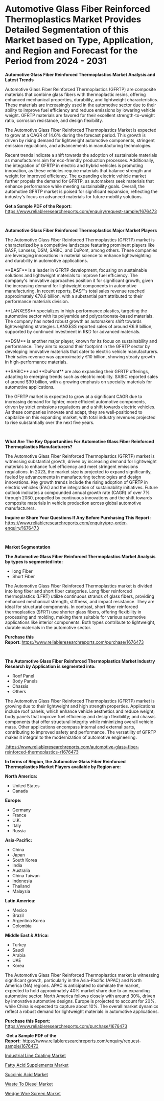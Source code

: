 <p><h1>Automotive Glass Fiber Reinforced Thermoplastics Market Provides Detailed Segmentation of this Market based on Type, Application, and Region and Forecast for the Period from 2024 - 2031</h1></p><p><strong>Automotive Glass Fiber Reinforced Thermoplastics Market Analysis and Latest Trends</strong></p>
<p><p>Automotive Glass Fiber Reinforced Thermoplastics (GFRTP) are composite materials that combine glass fibers with thermoplastic resins, offering enhanced mechanical properties, durability, and lightweight characteristics. These materials are increasingly used in the automotive sector due to their ability to improve fuel efficiency and reduce emissions by lowering vehicle weight. GFRTP materials are favored for their excellent strength-to-weight ratio, corrosion resistance, and design flexibility.</p><p>The Automotive Glass Fiber Reinforced Thermoplastics Market is expected to grow at a CAGR of 14.6% during the forecast period. This growth is driven by rising demand for lightweight automotive components, stringent emission regulations, and advancements in manufacturing technologies. </p><p>Recent trends indicate a shift towards the adoption of sustainable materials as manufacturers aim for eco-friendly production processes. Additionally, the integration of GFRTP in electric and hybrid vehicles is promoting innovation, as these vehicles require materials that balance strength and weight for improved efficiency. The expanding electric vehicle market further propels the demand for GFRTP, as automakers seek materials that enhance performance while meeting sustainability goals. Overall, the automotive GFRTP market is poised for significant expansion, reflecting the industry's focus on advanced materials for future mobility solutions.</p></p>
<p><strong>Get a Sample PDF of the Report:&nbsp;</strong> <a href="https://www.reliableresearchreports.com/enquiry/request-sample/1676473?utm_campaign=37&utm_medium=2&utm_source=Github&utm_content=ia&utm_term=10122024&utm_id=automotive-glass-fiber-reinforced-thermoplastics">https://www.reliableresearchreports.com/enquiry/request-sample/1676473</a></p>
<p>&nbsp;</p>
<p><strong>Automotive Glass Fiber Reinforced Thermoplastics Major Market Players</strong></p>
<p><p>The Automotive Glass Fiber Reinforced Thermoplastics (GFRTP) market is characterized by a competitive landscape featuring prominent players like BASF, Lanxess, DSM, SABIC, and DuPont, among others. These companies are leveraging innovations in material science to enhance lightweighting and durability in automotive applications.</p><p>**BASF** is a leader in GFRTP development, focusing on sustainable solutions and lightweight materials to improve fuel efficiency. The company's innovative approaches position it for significant growth, given the increasing demand for lightweight components in automotive manufacturing. In recent reports, BASF's total sales revenue reached approximately €78.6 billion, with a substantial part attributed to their performance materials division.</p><p>**LANXESS** specializes in high-performance plastics, targeting the automotive sector with its polyamide and polycarbonate-based materials. The company has noted robust growth as automakers shift towards lightweighting strategies. LANXESS reported sales of around €6.9 billion, supported by continued investment in R&D for advanced materials.</p><p>**DSM** is another major player, known for its focus on sustainability and performance. They aim to expand their footprint in the GFRTP sector by developing innovative materials that cater to electric vehicle manufacturers. Their sales revenue was approximately €10 billion, showing steady growth in high-performance materials.</p><p>**SABIC** and **DuPont** are also expanding their GFRTP offerings, adapting to emerging trends such as electric mobility. SABIC reported sales of around $39 billion, with a growing emphasis on specialty materials for automotive applications.</p><p>The GFRTP market is expected to grow at a significant CAGR due to increasing demand for lighter, more efficient automotive components, driven by strict emissions regulations and a shift towards electric vehicles. As these companies innovate and adapt, they are well-positioned to capitalize on this expanding market, with total industry revenues projected to rise substantially over the next five years.</p></p>
<p>&nbsp;</p>
<p><strong>What Are The Key Opportunities For Automotive Glass Fiber Reinforced Thermoplastics Manufacturers?</strong></p>
<p><p>The Automotive Glass Fiber Reinforced Thermoplastics (GFRTP) market is witnessing substantial growth, driven by increasing demand for lightweight materials to enhance fuel efficiency and meet stringent emissions regulations. In 2023, the market size is projected to expand significantly, fueled by advancements in manufacturing technologies and design innovations. Key growth trends include the rising adoption of GFRTP in electric vehicles (EVs) and the integration of sustainability initiatives. Future outlook indicates a compounded annual growth rate (CAGR) of over 7% through 2030, propelled by continuous innovations and the shift towards composite materials in vehicle production across global automotive manufacturers.</p></p>
<p><strong>Inquire or Share Your Questions If Any Before Purchasing This Report:</strong> <a href="https://www.reliableresearchreports.com/enquiry/pre-order-enquiry/1676473?utm_campaign=37&utm_medium=2&utm_source=Github&utm_content=ia&utm_term=10122024&utm_id=automotive-glass-fiber-reinforced-thermoplastics">https://www.reliableresearchreports.com/enquiry/pre-order-enquiry/1676473</a></p>
<p>&nbsp;</p>
<p><strong>Market Segmentation</strong></p>
<p><strong>The Automotive Glass Fiber Reinforced Thermoplastics Market Analysis by types is segmented into:</strong></p>
<p><ul><li>long Fiber</li><li>Short Fiber</li></ul></p>
<p><p>The Automotive Glass Fiber Reinforced Thermoplastics market is divided into long fiber and short fiber categories. Long fiber reinforced thermoplastics (LFRT) utilize continuous strands of glass fibers, providing enhanced mechanical strength, stiffness, and impact resistance. They are ideal for structural components. In contrast, short fiber reinforced thermoplastics (SFRT) use shorter glass fibers, offering flexibility in processing and molding, making them suitable for various automotive applications like interior components. Both types contribute to lightweight, durable materials in the automotive sector.</p></p>
<p><strong>Purchase this Report:&nbsp;</strong><a href="https://www.reliableresearchreports.com/purchase/1676473?utm_campaign=37&utm_medium=2&utm_source=Github&utm_content=ia&utm_term=10122024&utm_id=automotive-glass-fiber-reinforced-thermoplastics">https://www.reliableresearchreports.com/purchase/1676473</a></p>
<p>&nbsp;</p>
<p><strong>The Automotive Glass Fiber Reinforced Thermoplastics Market Industry Research by Application is segmented into:</strong></p>
<p><ul><li>Roof Panel</li><li>Body Panels</li><li>Chassis</li><li>Others</li></ul></p>
<p><p>The Automotive Glass Fiber Reinforced Thermoplastics (GFRTP) market is growing due to their lightweight and high strength properties. Applications include roof panels, which enhance vehicle aesthetics and reduce weight; body panels that improve fuel efficiency and design flexibility; and chassis components that offer structural integrity while minimizing overall vehicle mass. Other applications encompass internal and external parts, contributing to improved safety and performance. The versatility of GFRTP makes it integral to the modernization of automotive engineering.</p></p>
<p><a href="https://www.reliableresearchreports.com/automotive-glass-fiber-reinforced-thermoplastics-r1676473?utm_campaign=37&utm_medium=2&utm_source=Github&utm_content=ia&utm_term=10122024&utm_id=automotive-glass-fiber-reinforced-thermoplastics">&nbsp;https://www.reliableresearchreports.com/automotive-glass-fiber-reinforced-thermoplastics-r1676473</a></p>
<p><strong>In terms of Region, the Automotive Glass Fiber Reinforced Thermoplastics Market Players available by Region are:</strong></p>
<p>
    <p> <strong> North America: </strong>
        <ul>
            <li>United States</li>
            <li>Canada</li>
        </ul>
        </p> 
    <p> <strong> Europe: </strong>
        <ul>
            <li>Germany</li>
            <li>France</li>
            <li>U.K.</li>
            <li>Italy</li>
            <li>Russia</li>
        </ul>
        </p> 
    <p> <strong> Asia-Pacific: </strong>
        <ul>
            <li>China</li>
            <li>Japan</li>
            <li>South Korea</li>
            <li>India</li>
            <li>Australia</li>
            <li>China Taiwan</li>
            <li>Indonesia</li>
            <li>Thailand</li>
            <li>Malaysia</li>
        </ul>
        </p> 
    <p> <strong> Latin America: </strong>
        <ul>
            <li>Mexico</li>
            <li>Brazil</li>
            <li>Argentina Korea</li>
            <li>Colombia</li>
        </ul>
        </p> 
    <p> <strong> Middle East & Africa: </strong>
        <ul>
            <li>Turkey</li>
            <li>Saudi</li>
            <li>Arabia</li>
            <li>UAE</li>
            <li>Korea</li>
        </ul>
    </p>
    </p>
<p><p>The Automotive Glass Fiber Reinforced Thermoplastics market is witnessing significant growth, particularly in the Asia-Pacific (APAC) and North America (NA) regions. APAC is anticipated to dominate the market, expected to hold approximately 40% market share due to an expanding automotive sector. North America follows closely with around 30%, driven by innovative automotive designs. Europe is projected to account for 20%, while China is expected to capture about 10%. The overall market dynamics reflect a robust demand for lightweight materials in automotive applications.</p></p>
<p><strong>Purchase this Report: </strong><a href="https://www.reliableresearchreports.com/purchase/1676473?utm_campaign=37&utm_medium=2&utm_source=Github&utm_content=ia&utm_term=10122024&utm_id=automotive-glass-fiber-reinforced-thermoplastics">https://www.reliableresearchreports.com/purchase/1676473</a></p>
<p>&nbsp;<strong>Get a Sample PDF of the Report:&nbsp;&nbsp;</strong><a href="https://www.reliableresearchreports.com/enquiry/request-sample/1676473?utm_campaign=37&utm_medium=2&utm_source=Github&utm_content=ia&utm_term=10122024&utm_id=automotive-glass-fiber-reinforced-thermoplastics">https://www.reliableresearchreports.com/enquiry/request-sample/1676473</a></p>
<p><strong></strong></p>
<p><p><a href="https://github.com/luisem4tmccuan/Market-Research-Report-List-1/blob/main/industrial-line-coating-market.md?utm_campaign=37&utm_medium=2&utm_source=Github&utm_content=ia&utm_term=10122024&utm_id=automotive-glass-fiber-reinforced-thermoplastics">Industrial Line Coating Market</a></p><p><a href="https://github.com/wwwkeltoum/Market-Research-Report-List-5/blob/main/fatty-acid-supplements-market.md?utm_campaign=37&utm_medium=2&utm_source=Github&utm_content=ia&utm_term=10122024&utm_id=automotive-glass-fiber-reinforced-thermoplastics">Fatty Acid Supplements Market</a></p><p><a href="https://www.linkedin.com/pulse/financial-insights-market-potential-succinic-acid-research-tysnc?utm_campaign=37&utm_medium=2&utm_source=Github&utm_content=ia&utm_term=10122024&utm_id=automotive-glass-fiber-reinforced-thermoplastics">Succinic Acid Market</a></p><p><a href="https://www.linkedin.com/pulse/waste-diesel-market-scope-shows-upward-growth-projected-cagr-w0aqc?utm_campaign=37&utm_medium=2&utm_source=Github&utm_content=ia&utm_term=10122024&utm_id=automotive-glass-fiber-reinforced-thermoplastics">Waste To Diesel Market</a></p><p><a href="https://www.linkedin.com/pulse/analyzing-wedge-wire-screen-market-trends-size-share-projected-zowkc?utm_campaign=37&utm_medium=2&utm_source=Github&utm_content=ia&utm_term=10122024&utm_id=automotive-glass-fiber-reinforced-thermoplastics">Wedge Wire Screen Market</a></p></p>